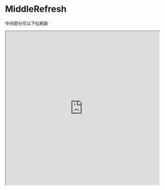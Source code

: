 # MiddleRefresh
中间部分可以下拉刷新

<iframe height=500 width=500 src="https://coding.net/u/JQHee/p/gifs/git/blob/master/MiddleRefresh/middleRefresh.gif">
